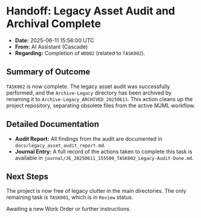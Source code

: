 # Handoff: Legacy Asset Audit and Archival Complete

- **Date:** 2025-06-11 15:56:00 UTC
- **From:** AI Assistant (Cascade)
- **Regarding:** Completion of `WO002` (related to `TASK002`).

## Summary of Outcome

`TASK002` is now complete. The legacy asset audit was successfully performed, and the `Archive-Legacy` directory has been archived by renaming it to `Archive-Legacy_ARCHIVED_20250611`. This action cleans up the project repository, separating obsolete files from the active MJML workflow.

## Detailed Documentation

- **Audit Report:** All findings from the audit are documented in `docs/legacy_asset_audit_report.md`.
- **Journal Entry:** A full record of the actions taken to complete this task is available in `journal/JE_20250611_155500_TASK002_Legacy-Audit-Done.md`.

## Next Steps

The project is now free of legacy clutter in the main directories. The only remaining task is `TASK001`, which is in `Review` status.

Awaiting a new Work Order or further instructions.
